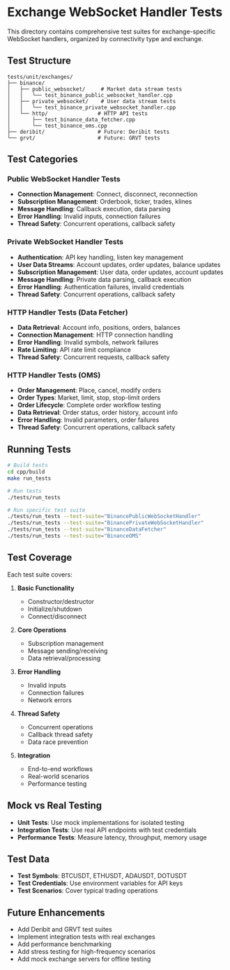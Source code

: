 # Exchange WebSocket Handler Tests

This directory contains comprehensive test suites for exchange-specific WebSocket handlers, organized by connectivity type and exchange.

## Test Structure

```
tests/unit/exchanges/
├── binance/
│   ├── public_websocket/     # Market data stream tests
│   │   └── test_binance_public_websocket_handler.cpp
│   ├── private_websocket/    # User data stream tests
│   │   └── test_binance_private_websocket_handler.cpp
│   └── http/                # HTTP API tests
│       ├── test_binance_data_fetcher.cpp
│       └── test_binance_oms.cpp
├── deribit/                 # Future: Deribit tests
└── grvt/                    # Future: GRVT tests
```

## Test Categories

### Public WebSocket Handler Tests
- **Connection Management**: Connect, disconnect, reconnection
- **Subscription Management**: Orderbook, ticker, trades, klines
- **Message Handling**: Callback execution, data parsing
- **Error Handling**: Invalid inputs, connection failures
- **Thread Safety**: Concurrent operations, callback safety

### Private WebSocket Handler Tests
- **Authentication**: API key handling, listen key management
- **User Data Streams**: Account updates, order updates, balance updates
- **Subscription Management**: User data, order updates, account updates
- **Message Handling**: Private data parsing, callback execution
- **Error Handling**: Authentication failures, invalid credentials
- **Thread Safety**: Concurrent operations, callback safety

### HTTP Handler Tests (Data Fetcher)
- **Data Retrieval**: Account info, positions, orders, balances
- **Connection Management**: HTTP connection handling
- **Error Handling**: Invalid symbols, network failures
- **Rate Limiting**: API rate limit compliance
- **Thread Safety**: Concurrent requests, callback safety

### HTTP Handler Tests (OMS)
- **Order Management**: Place, cancel, modify orders
- **Order Types**: Market, limit, stop, stop-limit orders
- **Order Lifecycle**: Complete order workflow testing
- **Data Retrieval**: Order status, order history, account info
- **Error Handling**: Invalid parameters, order failures
- **Thread Safety**: Concurrent operations, callback safety

## Running Tests

```bash
# Build tests
cd cpp/build
make run_tests

# Run tests
./tests/run_tests

# Run specific test suite
./tests/run_tests --test-suite="BinancePublicWebSocketHandler"
./tests/run_tests --test-suite="BinancePrivateWebSocketHandler"
./tests/run_tests --test-suite="BinanceDataFetcher"
./tests/run_tests --test-suite="BinanceOMS"
```

## Test Coverage

Each test suite covers:

1. **Basic Functionality**
   - Constructor/destructor
   - Initialize/shutdown
   - Connect/disconnect

2. **Core Operations**
   - Subscription management
   - Message sending/receiving
   - Data retrieval/processing

3. **Error Handling**
   - Invalid inputs
   - Connection failures
   - Network errors

4. **Thread Safety**
   - Concurrent operations
   - Callback thread safety
   - Data race prevention

5. **Integration**
   - End-to-end workflows
   - Real-world scenarios
   - Performance testing

## Mock vs Real Testing

- **Unit Tests**: Use mock implementations for isolated testing
- **Integration Tests**: Use real API endpoints with test credentials
- **Performance Tests**: Measure latency, throughput, memory usage

## Test Data

- **Test Symbols**: BTCUSDT, ETHUSDT, ADAUSDT, DOTUSDT
- **Test Credentials**: Use environment variables for API keys
- **Test Scenarios**: Cover typical trading operations

## Future Enhancements

- Add Deribit and GRVT test suites
- Implement integration tests with real exchanges
- Add performance benchmarking
- Add stress testing for high-frequency scenarios
- Add mock exchange servers for offline testing
